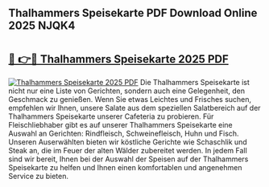 ## Thalhammers Speisekarte PDF Download Online 2025 NJQK4

# <h2><a href="http://gcdvqhl.nevu.top/?p=Thalhammers+Speisekarte">🔗 👉🔴 Thalhammers Speisekarte 2025 PDF</a></h2>

[![Thalhammers Speisekarte 2025 PDF](https://i.imgur.com/dBaPXMq.png)](http://gcdvqhl.nevu.top/?p=Thalhammers+Speisekarte)
Die Thalhammers Speisekarte ist nicht nur eine Liste von Gerichten, sondern auch eine Gelegenheit, den Geschmack zu genießen. Wenn Sie etwas Leichtes und Frisches suchen, empfehlen wir Ihnen, unsere Salate aus dem speziellen Salatbereich auf der Thalhammers Speisekarte unserer Cafeteria zu probieren. Für Fleischliebhaber gibt es auf unserer Thalhammers Speisekarte eine Auswahl an Gerichten: Rindfleisch, Schweinefleisch, Huhn und Fisch. Unseren Auserwählten bieten wir köstliche Gerichte wie Schaschlik und Steak an, die im Feuer der alten Wälder zubereitet werden. In jedem Fall sind wir bereit, Ihnen bei der Auswahl der Speisen auf der Thalhammers Speisekarte zu helfen und Ihnen einen komfortablen und angenehmen Service zu bieten.
